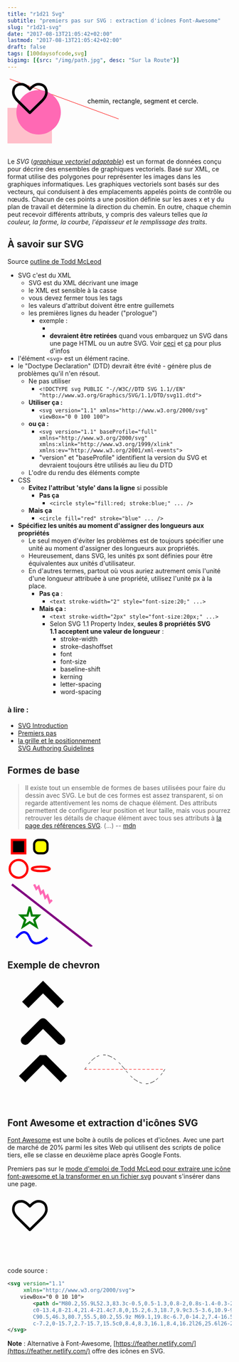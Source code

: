 ```yaml
---
title: "r1d21 Svg"
subtitle: "premiers pas sur SVG : extraction d'icônes Font-Awesome"
slug: "r1d21-svg"
date: "2017-08-13T21:05:42+02:00"
lastmod: "2017-08-13T21:05:42+02:00"
draft: false
tags: [100daysofcode,svg]
bigimg: [{src: "/img/path.jpg", desc: "Sur la Route"}]
---
```


<svg xmlns="http://www.w3.org/2000/svg" version="1.1" width="600" height="200">
<title>Exemple simple de figure SVG</title>
<desc>Cette figure est constituée d'un rectangle, d'un segment de droite et d'un cercle.</desc>
<rect width="100" height="80" x="0" y="70" fill="pink" />
<line x1="5" y1="5" x2="250" y2="95" stroke="red" />
<circle cx="70" cy="80" r="50" fill="hotpink" />
<text x="180" y="60">chemin, rectangle, segment et cercle.</text>
<path d="M80.2,55.9L52.3,83.3c-0.5,0.5-1.3,0.8-2,0.8s-1.4-0.3-2-0.8L20.5,55.8c-0.4-0.3-10.2-9.5-10.2-20.5 c0-13.4,8-21.4,21.4-21.4c7.8,0,15.2,6.3,18.7,9.9c3.5-3.6,10.9-9.9,18.7-9.9c13.4,0,21.4,8,21.4,21.4 C90.5,46.3,80.7,55.5,80.2,55.9z M69.1,19.8c-6.7,0-14.2,7.4-16.5,10.2c-1.1,1.3-3.3,1.3-4.4,0c-2.3-2.8-9.9-10.2-16.5-10.2 	c-7.2,0-15.7,2.7-15.7,15.5c0,8.4,8.3,16.1,8.4,16.2l26,25.6l26-25.5c0.1-0.1,8.4-7.9,8.4-16.3C84.8,22.5,76.3,19.8,69.1,19.8z"/>	
</svg>


Le *SVG* (*[graphique vectoriel adaptable](https://fr.wikipedia.org/wiki/Scalable_Vector_Graphics#cite_ref-1)*) est un format de données conçu pour décrire des ensembles de graphiques vectoriels. Basé sur XML, ce format utilise des polygones pour représenter les images dans les graphiques informatiques. Les graphiques vectoriels sont basés sur des vecteurs, qui conduisent à des emplacements appelés points de contrôle ou nœuds. Chacun de ces points a une position définie sur les axes x et y du plan de travail et détermine la direction du chemin. En outre, chaque chemin peut recevoir différents attributs, y compris des valeurs telles que *la couleur, la forme, la courbe, l'épaisseur et le remplissage des traits*.

## À savoir sur SVG 

Source [outline de Todd McLeod](https://github.com/GoesToEleven/html-css-bootcamp/blob/master/044_svg/06_about-svg/index.html)

- SVG c'est du XML
	- SVG est du  XML décrivant une image
	- le XML est sensible à la casse
	- vous devez fermer tous les tags
	- les valeurs d'attribut doivent être entre guillemets
	- les premières lignes du header ("prologue") 
		- exemple :
			- <?xml version="1.0" encoding="utf-8"?>
			- **devraient être retirées** quand vous embarquez  un SVG dans une page HTML ou un autre SVG. Voir [ceci](http://www.w3schools.com/xml/xml_syntax.asp) et [ça](http://www.w3.org/TR/2008/REC-xml-20081126/#dt-wellformed) pour plus d'infos
- l'élément `<svg>` est un élément racine.
- le "Doctype Declaration" (DTD) devrait être évité - génère plus de problèmes qu'il n'en résout.
	- Ne pas utiliser 
		- `<!DOCTYPE svg PUBLIC "-//W3C//DTD SVG 1.1//EN"
    "http://www.w3.org/Graphics/SVG/1.1/DTD/svg11.dtd">`
	- **Utiliser ça :**
		- `<svg version="1.1"
         xmlns="http://www.w3.org/2000/svg"
         viewBox="0 0 100 100">`
     - **ou ça :**
	     - `<svg version="1.1"
         baseProfile="full"
         xmlns="http://www.w3.org/2000/svg"
         xmlns:xlink="http://www.w3.org/1999/xlink"
         xmlns:ev="http://www.w3.org/2001/xml-events">`
         - "version" et "baseProfile" identifient la  version du SVG et devraient toujours être utilisés au lieu du DTD
     - L'odre du rendu des éléments compte
 - CSS
	 - **Evitez l'attribut 'style' dans la ligne** si possible
		 - **Pas ça**
			 - `<circle style="fill:red; stroke:blue;" ... />`                  
      - **Mais ça**
	      - `<circle fill="red" stroke="blue" ... />`
  - **Spécifiez les unités au moment d'assigner des longueurs aux propriétés**
	  - Le seul moyen d'éviter les problèmes est de toujours spécifier une unité au moment d'assigner des longueurs aux propriétés.
	  - Heureusement, dans SVG, les unités px sont définies pour être équivalentes aux unités d'utilisateur.
	  - En d'autres termes, partout où vous auriez autrement omis l'unité d'une longueur attribuée à une propriété, utilisez l'unité px à la place.
		  - **Pas ça** :
			  - `<text stroke-width="2" style="font-size:20;" ...>`
		  - **Mais ça :**
			  - `<text stroke-width="2px" style="font-size:20px;" ...>`
			  - Selon SVG 1.1 Property Index, **seules 8 propriétés SVG 1.1 acceptent une valeur de longueur** :
				  - stroke-width
				  - stroke-dashoffset
				  - font
				  - font-size
				  - baseline-shift
				  - kerning
				  - letter-spacing
				  - word-spacing

### à lire : 
- [SVG Introduction](https://developer.mozilla.org/en-US/docs/Web/SVG/Tutorial/Introduction)   
- [Premiers pas](https://developer.mozilla.org/fr/docs/Web/SVG/Tutoriel/Premiers_pas)   
- [la grille et le positionnement](https://developer.mozilla.org/fr/docs/Web/SVG/Tutoriel/Positionnement)   
[SVG Authoring Guidelines](https://jwatt.org/svg/authoring/)


## Formes de base

> Il existe tout un ensemble de formes de bases utilisées pour faire du dessin avec SVG. Le but de ces formes est assez transparent, si on regarde attentivement les noms de chaque élément. Des attributs permettent de configurer leur position et leur taille, mais vous pourrez retrouver les détails de chaque élément avec tous ses attributs à [la page des références SVG](https://developer.mozilla.org/fr/SVG/Element). (...) -- [mdn](https://developer.mozilla.org/fr/docs/Web/SVG/Tutoriel/Formes_de_base)


<svg version="1.1"
     xmlns="http://www.w3.org/2000/svg"
     width="200"
     height="250">
<rect x="10" y="10" width="30" height="30" stroke="red" fill="black" stroke-width="5"/>
<rect x="60" y="10" rx="10" ry="10" width="30" height="30" stroke="black" fill="yellow" stroke-width="5" />
<circle cx="25" cy="75" r="20" stroke="red" fill="transparent" stroke-width="5"/>
<ellipse cx="75" cy="75" rx="20" ry="5" stroke="red" fill="transparent" stroke-width="5"/>
<line x1="10" y1="110" x2="190" y2="250" stroke="purple" fill="transparent" stroke-width="5"/>
<polyline points="60 110 65 120 70 115 75 130 80 125 85 140 90 135 95 150 100 145"
              stroke="hotpink" fill="transparent" stroke-width="5"/>
<polygon points="50 160 55 180 70 180 60 190 65 205 50 195 35 205 40 190 30 180 45 180"
             stroke="green" fill="transparent" stroke-width="5"/>
<path d="M20,230 Q40,205 50,230 T90,230" fill="none" stroke="blue" stroke-width="5"/>
</svg>

## Exemple de chevron
<svg version="1.1"
     baseProfile="full"
     xmlns="http://www.w3.org/2000/svg"
     width="160"
     height="280">
<polyline points="40 60 80 20 120 60" stroke="black" stroke-width="20" stroke-linecap="butt" fill="none" stroke-linejoin="miter"/>
<polyline points="40 140 80 100 120 140" stroke="black" stroke-width="20" stroke-linecap="round" fill="none" stroke-linejoin="round"/>
<polyline points="40 220 80 180 120 220" stroke="black" stroke-width="20" stroke-linecap="square" fill="none" stroke-linejoin="bevel"/>
</svg>
<svg version="1.1"
     baseProfile="full"
     xmlns="http://www.w3.org/2000/svg"
     width="200"
     height="150">
<path d="M 10 75 Q 50 10 100 75 T 190 75" stroke="black" stroke-linecap="round" stroke-dasharray="5,10,5" fill="none"/>
<path d="M 10 75 L 190 75" stroke="red" stroke-linecap="round" stroke-width="1" stroke-dasharray="5,5" fill="none"/>
</svg>


## Font Awesome et extraction d'icônes SVG

[Font Awesome](http://fontawesome.io/) est une boîte à outils de polices et d'icônes. Avec une part de marché de 20% parmi les sites Web qui utilisent des scripts de police tiers, elle se classe en deuxième place après Google Fonts. 

Premiers pas sur le [mode d'emploi de Todd McLeod pour extraire une icône font-awesome et la transformer en un fichier svg](https://github.com/GoesToEleven/html-css-bootcamp/tree/master/044_svg/01_illustrator) pouvant s'insérer dans une page.

<svg version="1.1"
     xmlns="http://www.w3.org/2000/svg">
    viewBox="0 0 10 10">
        <path d="M80.2,55.9L52.3,83.3c-0.5,0.5-1.3,0.8-2,0.8s-1.4-0.3-2-0.8L20.5,55.8c-0.4-0.3-10.2-9.5-10.2-20.5 c0-13.4,8-21.4,21.4-21.4c7.8,0,15.2,6.3,18.7,9.9c3.5-3.6,10.9-9.9,18.7-9.9c13.4,0,21.4,8,21.4,21.4 C90.5,46.3,80.7,55.5,80.2,55.9z M69.1,19.8c-6.7,0-14.2,7.4-16.5,10.2c-1.1,1.3-3.3,1.3-4.4,0c-2.3-2.8-9.9-10.2-16.5-10.2 	c-7.2,0-15.7,2.7-15.7,15.5c0,8.4,8.3,16.1,8.4,16.2l26,25.6l26-25.5c0.1-0.1,8.4-7.9,8.4-16.3C84.8,22.5,76.3,19.8,69.1,19.8z"/>	
</svg>

code source : 

```svg
<svg version="1.1"
     xmlns="http://www.w3.org/2000/svg">
    viewBox="0 0 10 10">
        <path d="M80.2,55.9L52.3,83.3c-0.5,0.5-1.3,0.8-2,0.8s-1.4-0.3-2-0.8L20.5,55.8c-0.4-0.3-10.2-9.5-10.2-20.5
		c0-13.4,8-21.4,21.4-21.4c7.8,0,15.2,6.3,18.7,9.9c3.5-3.6,10.9-9.9,18.7-9.9c13.4,0,21.4,8,21.4,21.4
		C90.5,46.3,80.7,55.5,80.2,55.9z M69.1,19.8c-6.7,0-14.2,7.4-16.5,10.2c-1.1,1.3-3.3,1.3-4.4,0c-2.3-2.8-9.9-10.2-16.5-10.2
		c-7.2,0-15.7,2.7-15.7,15.5c0,8.4,8.3,16.1,8.4,16.2l26,25.6l26-25.5c0.1-0.1,8.4-7.9,8.4-16.3C84.8,22.5,76.3,19.8,69.1,19.8z"/>
</svg>
```


**Note** : Alternative à Font-Awesome, [https://feather.netlify.com/](https://feather.netlify.com/) offre des icônes en SVG.


